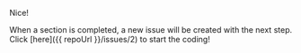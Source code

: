 Nice!

When a section is completed, a new issue will be created with the next step. Click [here]({{ repoUrl }}/issues/2) to start the coding!
